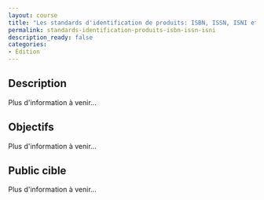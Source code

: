 ```yaml
---
layout: course
title: "Les standards d'identification de produits: ISBN, ISSN, ISNI et les autres. et plus..."
permalink: standards-identification-produits-isbn-issn-isni
description_ready: false
categories:
- Édition
---
```

## Description
Plus d'information à venir...

## Objectifs
Plus d'information à venir...

## Public cible
Plus d'information à venir...
